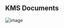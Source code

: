 ## KMS Documents


![image](https://github.com/user-attachments/assets/ba13e312-a3b6-403c-a8d4-127dfffead3a)

